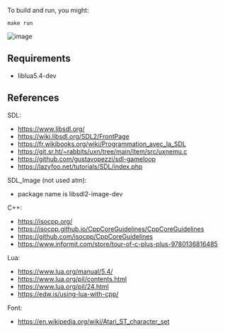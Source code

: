 To build and run, you might:

```
make run
```

![image](https://github.com/sroccaserra/revising-cpp-and-sdl/assets/7529/91d97af0-78ad-4723-956f-ffc915482f92)

## Requirements

* liblua5.4-dev

## References

SDL:

- <https://www.libsdl.org/>
- <https://wiki.libsdl.org/SDL2/FrontPage>
- <https://fr.wikibooks.org/wiki/Programmation_avec_la_SDL>
- <https://git.sr.ht/~rabbits/uxn/tree/main/item/src/uxnemu.c>
- <https://github.com/gustavopezzi/sdl-gameloop>
- <https://lazyfoo.net/tutorials/SDL/index.php>

SDL\_Image (not used atm):

- package name is libsdl2-image-dev

C++:

- <https://isocpp.org/>
- <https://isocpp.github.io/CppCoreGuidelines/CppCoreGuidelines>
- <https://github.com/isocpp/CppCoreGuidelines>
- <https://www.informit.com/store/tour-of-c-plus-plus-9780136816485>

Lua:

- <https://www.lua.org/manual/5.4/>
- <https://www.lua.org/pil/contents.html>
- <https://www.lua.org/pil/24.html>
- <https://edw.is/using-lua-with-cpp/>

Font:

- <https://en.wikipedia.org/wiki/Atari_ST_character_set>
